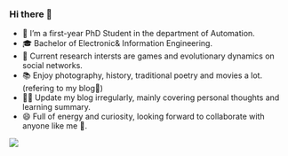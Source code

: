 ### Hi there 👋

- 🧐 I’m a first-year PhD Student in the department of Automation.
- 🎓 Bachelor of Electronic& Information Engineering.
- 🌱 Current research intersts are games and evolutionary dynamics on social networks.
- 📚 Enjoy photography, history, traditional poetry and movies a lot.(refering to my blog🤪)
- ✍🏻 Update my blog irregularly, mainly covering personal thoughts and learning summary.
- 😄 Full of energy and curiosity, looking forward to collaborate with anyone like me 👯. 

<!--**Mayandev/Mayandev** is a ✨ _special_ ✨ repository because its `README.md` (this file) appears on your GitHub profile.

Here are some ideas to get you started:

- 🔭 I’m currently working on ...
- 🌱 I’m currently learning ...
- 👯 I’m looking to collaborate on ...
- 🤔 I’m looking for help with ...
- 💬 Ask me about ...
- 📫 How to reach me: ...
- 😄 Pronouns: ...
- ⚡ Fun fact: ...
-->
![](https://github-readme-stats.vercel.app/api?username=huhong12345)
